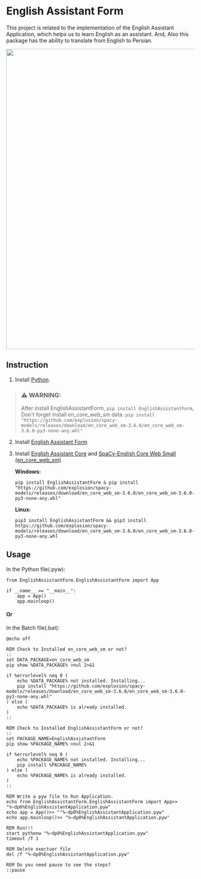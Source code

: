 # English Assistant Form		 
This project is related to the implementation of the English Assistant Application, which helps us to learn English as an assistant. And, Also this package has the ability to translate from English to Persian.

<p align="center">
  <img src="https://github.com/yasharsajadi/EnglishAssistantForm/blob/main/Application_Tabs.png" width="800">
</p>

## Instruction

1. Install [Python](https://www.python.org/).


> ### ⚠ WARNING:
> After install EnglishAssistantForm, ```pip install EnglishAssistantForm```, Don't forget install *en_core_web_sm* data. ```pip install "https://github.com/explosion/spacy-models/releases/download/en_core_web_sm-3.6.0/en_core_web_sm-3.6.0-py3-none-any.whl"```

2. Install [English Assistant Form](https://github.com/yasharsajadi/EnglishAssistantForm)

2. Install [English Assistant Core](https://github.com/yasharsajadi/EnglishAssistantCore) and [SpaCy-English Core Web Small (en_core_web_sm)](https://github.com/explosion/spacy-models/releases/)

    **Windows:**
    ```
    pip install EnglishAssistantForm & pip install "https://github.com/explosion/spacy-models/releases/download/en_core_web_sm-3.6.0/en_core_web_sm-3.6.0-py3-none-any.whl"
    ```
    **Linux:**
    ```
    pip3 install EnglishAssistantForm && pip3 install https://github.com/explosion/spacy-models/releases/download/en_core_web_sm-3.6.0/en_core_web_sm-3.6.0-py3-none-any.whl
    ```


## Usage
In the Python file(.pyw):
```
from EnglishAssistantForm.EnglishAssistantForm import App

if __name__ == "__main__":
	app = App()
	app.mainloop()
```
#### Or
In the Batch file(.bat):
```
@echo off

REM Check to Installed en_core_web_sm or not? 
::
set DATA_PACKAGE=en_core_web_sm
pip show %DATA_PACKAGE% >nul 2>&1

if %errorlevel% neq 0 (
    echo %DATA_PACKAGE% not installed. Installing...
	pip install "https://github.com/explosion/spacy-models/releases/download/en_core_web_sm-3.6.0/en_core_web_sm-3.6.0-py3-none-any.whl"
) else (
	echo %DATA_PACKAGE% is already installed.
)
::

REM Check to Installed EnglishAssistantForm or not? 
::
set PACKAGE_NAME=EnglishAssistantForm
pip show %PACKAGE_NAME% >nul 2>&1

if %errorlevel% neq 0 (
    echo %PACKAGE_NAME% not installed. Installing...
	pip install %PACKAGE_NAME%
) else (
	echo %PACKAGE_NAME% is already installed.
)
::

REM Write a pyw file to Run Application. 
echo from EnglishAssistantForm.EnglishAssistantForm import App>> "%~dp0%EnglishAssistantApplication.pyw"
echo app = App()>> ""%~dp0%EnglishAssistantApplication.pyw"
echo app.mainloop()>> "%~dp0%EnglishAssistantApplication.pyw"

REM Run!!!
start pythonw "%~dp0%EnglishAssistantApplication.pyw"
timeout /T 1

REM Delete exectuer file
del /f "%~dp0%EnglishAssistantApplication.pyw"

REM Do you need pause to see the steps?
::pause
```




